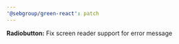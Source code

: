 ```yaml
---
'@sebgroup/green-react': patch
---
```


**Radiobutton:** Fix screen reader support for error message
